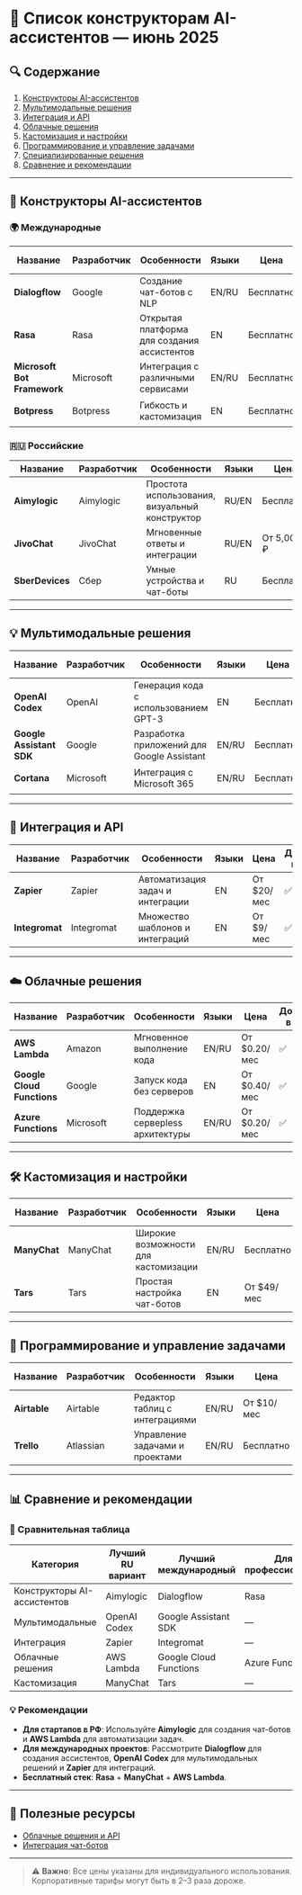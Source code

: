 # 🚀 Список конструкторам AI-ассистентов — июнь 2025

## 🔍 Содержание
1. [Конструкторы AI-ассистентов](#-конструкторы-ai-ассистентов)
2. [Мультимодальные решения](#-мультимодальные-решения)
3. [Интеграция и API](#-интеграция-и-api)
4. [Облачные решения](#-облачные-решения)
5. [Кастомизация и настройки](#-кастомизация-и-настройки)
6. [Программирование и управление задачами](#-программирование-и-управление-задачами)
7. [Специализированные решения](#-специализированные-решения)
8. [Сравнение и рекомендации](#-сравнение-и-рекомендации)

---

## 🔧 Конструкторы AI-ассистентов

### 🌍 Международные

| Название             | Разработчик      | Особенности                 | Языки | Цена       | Доступ в РФ | Оплата из РФ | Ссылка                                      |
|----------------------|------------------|-----------------------------|-------|------------|-------------|--------------|---------------------------------------------|
| **Dialogflow**       | Google           | Создание чат-ботов с NLP    | EN/RU | Бесплатно  | ✅          | 💳 (UnionPay) | [Сайт](https://cloud.google.com/dialogflow) |
| **Rasa**             | Rasa             | Открытая платформа для создания ассистентов | EN | Бесплатно  | ✅          | ✅           | [Сайт](https://rasa.com)                    |
| **Microsoft Bot Framework** | Microsoft    | Интеграция с различными сервисами | EN/RU | Бесплатно  | ✅          | 💳 (UnionPay) | [Сайт](https://dev.botframework.com)       |
| **Botpress**         | Botpress         | Гибкость и кастомизация     | EN    | Бесплатно  | ✅          | 💳 (UnionPay) | [Сайт](https://botpress.com)               |

### 🇷🇺 Российские

| Название             | Разработчик      | Особенности                 | Языки | Цена       | Ссылка                                      |
|----------------------|------------------|-----------------------------|-------|------------|---------------------------------------------|
| **Aimylogic**        | Aimylogic        | Простота использования, визуальный конструктор | RU/EN | Бесплатно  | [Сайт](https://aimylogic.com)               |
| **JivoChat**         | JivoChat         | Мгновенные ответы и интеграции | RU/EN | От 5,000 ₽ | [Сайт](https://jivochat.com)               |
| **SberDevices**      | Сбер             | Умные устройства и чат-боты  | RU    | Бесплатно  | [Сайт](https://sberdevices.ru)              |

---

## 💡 Мультимодальные решения

| Название             | Разработчик      | Особенности                 | Языки | Цена       | Доступ в РФ | Оплата из РФ | Ссылка                                      |
|----------------------|------------------|-----------------------------|-------|------------|-------------|--------------|---------------------------------------------|
| **OpenAI Codex**     | OpenAI           | Генерация кода с использованием GPT-3 | EN    | Бесплатно  | 🔄 VPN      | 💳 (UnionPay) | [Сайт](https://openai.com)                  |
| **Google Assistant SDK** | Google         | Разработка приложений для Google Assistant | EN/RU | Бесплатно  | ✅          | 💳 (UnionPay) | [Сайт](https://developers.google.com/assistant) |
| **Cortana**          | Microsoft        | Интеграция с Microsoft 365  | EN/RU | Бесплатно  | ✅          | 💳 (UnionPay) | [Сайт](https://www.microsoft.com/en-us/cortana) |

---

## 🔗 Интеграция и API

| Название             | Разработчик      | Особенности                 | Языки | Цена       | Доступ в РФ | Оплата из РФ | Ссылка                                      |
|----------------------|------------------|-----------------------------|-------|------------|-------------|--------------|---------------------------------------------|
| **Zapier**           | Zapier           | Автоматизация задач и интеграции | EN    | От $20/мес | ✅          | 💳 (UnionPay) | [Сайт](https://zapier.com)                  |
| **Integromat**       | Integromat       | Множество шаблонов и интеграций | EN    | От $9/мес  | ✅          | 💳 (UnionPay) | [Сайт](https://www.make.com)                |

---

## ☁️ Облачные решения

| Название             | Разработчик      | Особенности                 | Языки | Цена       | Доступ в РФ | Оплата из РФ | Ссылка                                      |
|----------------------|------------------|-----------------------------|-------|------------|-------------|--------------|---------------------------------------------|
| **AWS Lambda**       | Amazon           | Мгновенное выполнение кода  | EN/RU | От $0.20/мес | ✅          | 💳 (UnionPay) | [Сайт](https://aws.amazon.com/lambda)       |
| **Google Cloud Functions** | Google       | Запуск кода без серверов    | EN    | От $0.40/мес | ✅          | 💳 (UnionPay) | [Сайт](https://cloud.google.com/functions) |
| **Azure Functions**  | Microsoft        | Поддержка серверless архитектуры | EN/RU | От $0.20/мес | ✅          | 💳 (UnionPay) | [Сайт](https://azure.microsoft.com/en-us/services/functions) |

---

## 🛠️ Кастомизация и настройки

| Название             | Разработчик      | Особенности                 | Языки | Цена       | Доступ в РФ | Оплата из РФ | Ссылка                                      |
|----------------------|------------------|-----------------------------|-------|------------|-------------|--------------|---------------------------------------------|
| **ManyChat**         | ManyChat         | Широкие возможности для кастомизации | EN/RU | Бесплатно  | ✅          | 💳 (UnionPay) | [Сайт](https://manychat.com)                |
| **Tars**             | Tars             | Простая настройка чат-ботов | EN    | От $49/мес | ✅          | 💳 (UnionPay) | [Сайт](https://hellotars.com)               |

---

## 🔄 Программирование и управление задачами

| Название             | Разработчик      | Особенности                 | Языки | Цена       | Доступ в РФ | Оплата из РФ | Ссылка                                      |
|----------------------|------------------|-----------------------------|-------|------------|-------------|--------------|---------------------------------------------|
| **Airtable**         | Airtable         | Редактор таблиц с интеграциями | EN/RU | От $10/мес | ✅          | 💳 (UnionPay) | [Сайт](https://airtable.com)                |
| **Trello**           | Atlassian        | Управление задачами и проектами | EN/RU | Бесплатно  | ✅          | 💳 (UnionPay) | [Сайт](https://trello.com)                  |

---

## 📊 Сравнение и рекомендации

### 📌 Сравнительная таблица

| Категория           | Лучший RU вариант | Лучший международный | Для профессионалов |
|---------------------|-------------------|----------------------|--------------------|
| Конструкторы AI-ассистентов | Aimylogic        | Dialogflow           | Rasa               |
| Мультимодальные     | OpenAI Codex      | Google Assistant SDK | —                  |
| Интеграция          | Zapier            | Integromat           | —                  |
| Облачные решения    | AWS Lambda        | Google Cloud Functions| Azure Functions    |
| Кастомизация        | ManyChat          | Tars                 | —                  |

### 💡 Рекомендации

- **Для стартапов в РФ**: Используйте **Aimylogic** для создания чат-ботов и **AWS Lambda** для автоматизации задач.
- **Для международных проектов**: Рассмотрите **Dialogflow** для создания ассистентов, **OpenAI Codex** для мультимодальных решений и **Zapier** для интеграций.
- **Бесплатный стек**: **Rasa** + **ManyChat** + **AWS Lambda**.

---

## 🔗 Полезные ресурсы

- [Облачные решения и API](https://cloud.google.com)
- [Интеграция чат-ботов](https://zapier.com)

---

> ⚠️ **Важно**: Все цены указаны для индивидуального использования. Корпоративные тарифы могут быть в 2–3 раза дороже.

